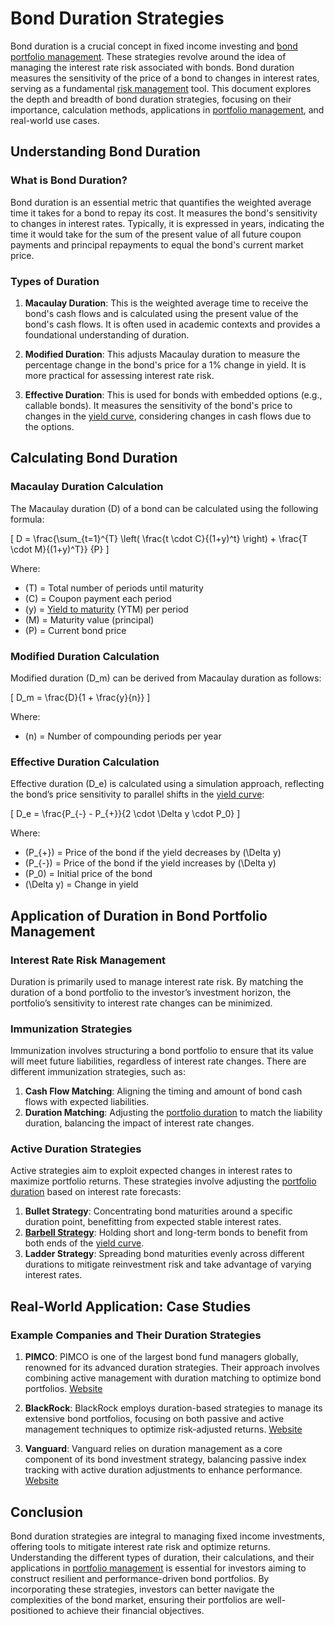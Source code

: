 # Bond Duration Strategies

Bond duration is a crucial concept in fixed income investing and [bond portfolio management](../b/bond_portfolio_management.md). These strategies revolve around the idea of managing the interest rate risk associated with bonds. Bond duration measures the sensitivity of the price of a bond to changes in interest rates, serving as a fundamental [risk management](../r/risk_management.md) tool. This document explores the depth and breadth of bond duration strategies, focusing on their importance, calculation methods, applications in [portfolio management](../p/portfolio_management.md), and real-world use cases.

## Understanding Bond Duration

### What is Bond Duration?

Bond duration is an essential metric that quantifies the weighted average time it takes for a bond to repay its cost. It measures the bond's sensitivity to changes in interest rates. Typically, it is expressed in years, indicating the time it would take for the sum of the present value of all future coupon payments and principal repayments to equal the bond's current market price.

### Types of Duration

1. **Macaulay Duration**: This is the weighted average time to receive the bond's cash flows and is calculated using the present value of the bond's cash flows. It is often used in academic contexts and provides a foundational understanding of duration.
   
2. **Modified Duration**: This adjusts Macaulay duration to measure the percentage change in the bond's price for a 1% change in yield. It is more practical for assessing interest rate risk.

3. **Effective Duration**: This is used for bonds with embedded options (e.g., callable bonds). It measures the sensitivity of the bond's price to changes in the [yield curve](../y/yield_curve.md), considering changes in cash flows due to the options.

## Calculating Bond Duration

### Macaulay Duration Calculation

The Macaulay duration \(D\) of a bond can be calculated using the following formula:

\[ D = \frac{\sum_{t=1}^{T} \left( \frac{t \cdot C}{(1+y)^t} \right) + \frac{T \cdot M}{(1+y)^T}} {P} \]

Where:
- \(T\) = Total number of periods until maturity
- \(C\) = Coupon payment each period
- \(y\) = [Yield to maturity](../y/yield_to_maturity.md) (YTM) per period
- \(M\) = Maturity value (principal)
- \(P\) = Current bond price

### Modified Duration Calculation

Modified duration \(D_m\) can be derived from Macaulay duration as follows:

\[ D_m = \frac{D}{1 + \frac{y}{n}} \]

Where:
- \(n\) = Number of compounding periods per year

### Effective Duration Calculation

Effective duration \(D_e\) is calculated using a simulation approach, reflecting the bond’s price sensitivity to parallel shifts in the [yield curve](../y/yield_curve.md):

\[ D_e = \frac{P_{-} - P_{+}}{2 \cdot \Delta y \cdot P_0} \]

Where:
- \(P_{+}\) = Price of the bond if the yield decreases by \(\Delta y\)
- \(P_{-}\) = Price of the bond if the yield increases by \(\Delta y\)
- \(P_0\) = Initial price of the bond
- \(\Delta y\) = Change in yield

## Application of Duration in Bond Portfolio Management

### Interest Rate Risk Management

Duration is primarily used to manage interest rate risk. By matching the duration of a bond portfolio to the investor’s investment horizon, the portfolio’s sensitivity to interest rate changes can be minimized.

### Immunization Strategies

Immunization involves structuring a bond portfolio to ensure that its value will meet future liabilities, regardless of interest rate changes. There are different immunization strategies, such as:

1. **Cash Flow Matching**: Aligning the timing and amount of bond cash flows with expected liabilities.
2. **Duration Matching**: Adjusting the [portfolio duration](../p/portfolio_duration.md) to match the liability duration, balancing the impact of interest rate changes.

### Active Duration Strategies

Active strategies aim to exploit expected changes in interest rates to maximize portfolio returns. These strategies involve adjusting the [portfolio duration](../p/portfolio_duration.md) based on interest rate forecasts:

1. **Bullet Strategy**: Concentrating bond maturities around a specific duration point, benefitting from expected stable interest rates.
2. **[Barbell Strategy](../b/barbell_strategy.md)**: Holding short and long-term bonds to benefit from both ends of the [yield curve](../y/yield_curve.md).
3. **Ladder Strategy**: Spreading bond maturities evenly across different durations to mitigate reinvestment risk and take advantage of varying interest rates.

## Real-World Application: Case Studies

### Example Companies and Their Duration Strategies

1. **PIMCO**: PIMCO is one of the largest bond fund managers globally, renowned for its advanced duration strategies. Their approach involves combining active management with duration matching to optimize bond portfolios. [Website](https://www.pimco.com)
   
2. **BlackRock**: BlackRock employs duration-based strategies to manage its extensive bond portfolios, focusing on both passive and active management techniques to optimize risk-adjusted returns. [Website](https://www.blackrock.com)

3. **Vanguard**: Vanguard relies on duration management as a core component of its bond investment strategy, balancing passive index tracking with active duration adjustments to enhance performance. [Website](https://www.vanguard.com)

## Conclusion

Bond duration strategies are integral to managing fixed income investments, offering tools to mitigate interest rate risk and optimize returns. Understanding the different types of duration, their calculations, and their applications in [portfolio management](../p/portfolio_management.md) is essential for investors aiming to construct resilient and performance-driven bond portfolios. By incorporating these strategies, investors can better navigate the complexities of the bond market, ensuring their portfolios are well-positioned to achieve their financial objectives.